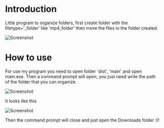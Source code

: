 # Introduction
Little program to organize folders, first create folder with the filetype+'_folder' like 'mp4_folder' then move the files in the folder created.

![Screenshot](https://github.com/JunLovin/JunLovin/assets/96802832/b567e9d2-d86e-4c97-b5a4-8e83c8df0c1e)

# How to use
For use my program you need to open folder 'dist', 'main' and open main.exe. Then a command prompt will open, you just need write the path of the folder that you can organize.

![Screenshot](https://cdn.discordapp.com/attachments/961452218446405662/1170095084553912530/image.png?ex%253D6557caf7%2526is%253D654555f7%2526hm%253D3bb6a1548edb3103a4752ff49387783bc61f2b39693cd6b080e67eeac8133310%2526)

It looks like this

![Screenshot](https://cdn.discordapp.com/attachments/961452218446405662/1170095605226418256/image.png?ex%253D6557cb73%2526is%253D65455673%2526hm%253D292b82e2c2cd2fc08a3df3ae0d3301397697458c6d08ef13991eca12544ffb0c%2526)

Then the command prompt will close and just open the Downloads folder :)!